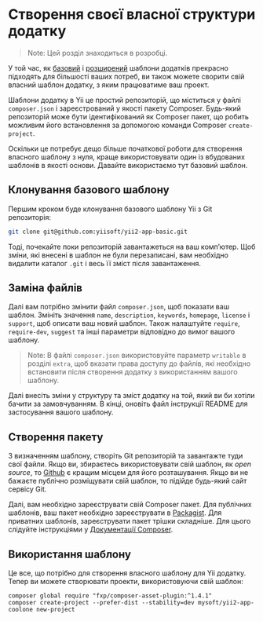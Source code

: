 Створення своєї власної структури додатку
=========================================

> Note: Цей розділ знаходиться в розробці.

У той час, як [базовий](https://github.com/yiisoft/yii2-app-basic) і [розширений](https://github.com/yiisoft/yii2-app-advanced)
шаблони додатків прекрасно підходять для більшості ваших потреб, ви також можете сворити свій власний шаблон додатку, з яким
працюватиме ваш проект.

Шаблони додатку в Yii це простий репозиторій, що міститься у файлі `composer.json` і зареєстрований у якості пакету Composer.
Будь-який репозиторій може бути ідентифікований як Composer пакет, що робить можливим його встановлення
за допомогою команди Composer `create-project`.

Оскільки це потребує дещо більше початкової роботи для створення власного шаблону з нуля, краще використовувати один із 
вбудованих шаблонів в якості основи. Давайте використаємо тут базовий шаблон.

Клонування базового шаблону
---------------------------

Першим кроком буде клонування базового шаблону Yii з Git репозиторія:

```bash
git clone git@github.com:yiisoft/yii2-app-basic.git
```

Тоді, почекайте поки репозиторій завантажеться на ваш комп’ютер. Щоб зміни, які внесені в шаблон не були перезаписані, 
вам необхідно видалити каталог `.git` і весь її зміст після завантаження.

Заміна файлів
-------------

Далі вам потрібно змінити файл `composer.json`, щоб показати ваш шаблон.
Змініть значення `name`, `description`, `keywords`, `homepage`, `license` і `support`, щоб описати ваш новий шаблон.
Також налаштуйте `require`, `require-dev`, `suggest` та інші параметри відповідно до вимог вашого шаблону.

> Note: В файлі `composer.json` використовуйте параметр `writable` в розділі `extra`, щоб
> вказати права доступу до файлів, які необхідно встановити після створення додатку з використанням вашого шаблону.

Далі внесіть зміни у структуру та зміст додатку на той, який ви би хотіли бачити за замовчуванням. 
В кінці, оновіть файл інструкції README для застосування вашого шаблону.

Створення пакету
----------------

З визначенням шаблону, створіть Git репозиторій та завантажте туди свої файли. Якщо ви, збираєтесь використовувати свій шаблон,
як *open source*, то [Github](https://github.com) є кращим місцем для його розташування.
Якщо ви не бажаєте публічно розміщувати свій шаблон, то підійде будь-який сайт сервісу Git.

Далі, вам необхідно зареєструвати свій Composer пакет. Для публічних шаблонів, ваш пакет необхідно зареєструвати 
в [Packagist](https://packagist.org/). Для приватних шаблонів, зареєструвати пакет трішки складніше.
Для цього слідуйте інструкціями у [Документації Composer](https://getcomposer.org/doc/05-repositories.md#hosting-your-own).

Використання шаблону
--------------------

Це все, що потрібно для створення власного шаблону для Yii додатку.
Тепер ви можете створювати проекти, використовуючи свій шаблон:

```
composer global require "fxp/composer-asset-plugin:^1.4.1"
composer create-project --prefer-dist --stability=dev mysoft/yii2-app-coolone new-project
```
